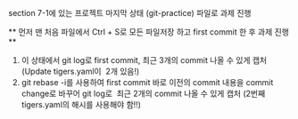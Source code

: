 section 7-1에 있는 프로젝트 마지막 상태 (git-practice) 파일로 과제 진행

** 먼저 맨 처음 파일에서 Ctrl + S로 모든 파일저장 하고 first commit 한 후 과제 진행 **
1. 이 상태에서 git log로 first commit, 최근 3개의 commit 나올 수 있게 캡처
(Update tigers.yaml이  2개 있음!)
2. git rebase -i를 사용하여 first commit 바로 이전의 commit 내용을 commit change로 바꾸어 git log로  최근 2개의 commit 나올 수 있게 캡처
(2번째 tigers.yaml의 해시를 사용해야 함!!)
